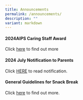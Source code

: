 ```yaml
---
title: Announcements
permalink: /announcements/
description: ""
variant: markdown
---
```

#### 2024AIPS Caring Staff Award

Click [here](/aipscaringstaffaward2024/) to find out more


#### 2024 July Notification to Parents

Click [HERE](/partners/resources-for-parents-students/SchoolNotificationstoparents/) to read notification.



#### General Guidelines for Snack Break

Click [here](/partners/students-and-parents-resources/generalguidelinesforsnackbreak/) to find out more.